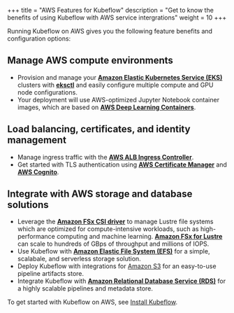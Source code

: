 +++
title = "AWS Features for Kubeflow"
description = "Get to know the benefits of using Kubeflow with AWS service intergrations"
weight = 10
+++

Running Kubeflow on AWS gives you the following feature benefits and configuration options:

## Manage AWS compute environments
* Provision and manage your **[Amazon Elastic Kubernetes Service (EKS)](https://aws.amazon.com/eks/)** clusters with **[eksctl](https://github.com/weaveworks/eksctl)** and easily configure multiple compute and GPU node configurations.
* Your deployment will use AWS-optimized Jupyter Notebook container images, which are based on **[AWS Deep Learning Containers](https://docs.aws.amazon.com/deep-learning-containers/latest/devguide/what-is-dlc.html)**.

## Load balancing, certificates, and identity management
* Manage ingress traffic with the **[AWS ALB Ingress Controller](https://github.com/kubernetes-sigs/aws-alb-ingress-controller)**.
* Get started with TLS authentication using **[AWS Certificate Manager](https://aws.amazon.com/certificate-manager/)** and **[AWS Cognito](https://aws.amazon.com/cognito/)**.

## Integrate with AWS storage and database solutions
* Leverage the **[Amazon FSx CSI driver](https://github.com/kubernetes-sigs/aws-fsx-csi-driver)** to manage Lustre file systems which are optimized for compute-intensive workloads, such as high-performance computing and machine learning. **[Amazon FSx for Lustre](https://aws.amazon.com/fsx/lustre/)** can scale to hundreds of GBps of throughput and millions of IOPS.
* Use Kubeflow with **[Amazon Elastic File System (EFS)](https://aws.amazon.com/efs/)** for a simple, scalabale, and serverless storage solution. 
* Deploy Kubeflow with integrations for [Amazon S3](https://aws.amazon.com/s3/) for an easy-to-use pipeline artifacts store.
* Integrate Kubeflow with **[Amazon Relational Database Service (RDS)](https://aws.amazon.com/rds/)** for a highly scalable pipelines and metadata store.

To get started with Kubeflow on AWS, see [Install Kubeflow](https://www.kubeflow.org/docs/distributions/aws/deploy/install-kubeflow/). 